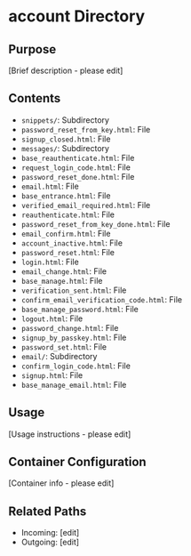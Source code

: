 
# account Directory

## Purpose
[Brief description - please edit]

## Contents
- `snippets/`: Subdirectory
- `password_reset_from_key.html`: File
- `signup_closed.html`: File
- `messages/`: Subdirectory
- `base_reauthenticate.html`: File
- `request_login_code.html`: File
- `password_reset_done.html`: File
- `email.html`: File
- `base_entrance.html`: File
- `verified_email_required.html`: File
- `reauthenticate.html`: File
- `password_reset_from_key_done.html`: File
- `email_confirm.html`: File
- `account_inactive.html`: File
- `password_reset.html`: File
- `login.html`: File
- `email_change.html`: File
- `base_manage.html`: File
- `verification_sent.html`: File
- `confirm_email_verification_code.html`: File
- `base_manage_password.html`: File
- `logout.html`: File
- `password_change.html`: File
- `signup_by_passkey.html`: File
- `password_set.html`: File
- `email/`: Subdirectory
- `confirm_login_code.html`: File
- `signup.html`: File
- `base_manage_email.html`: File

## Usage
[Usage instructions - please edit]

## Container Configuration
[Container info - please edit]

## Related Paths
- Incoming: [edit]
- Outgoing: [edit]

